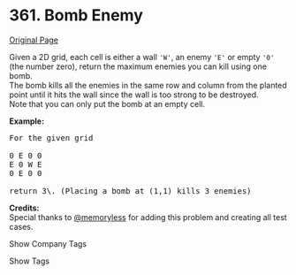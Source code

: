 # 361. Bomb Enemy

[Original Page](https://leetcode.com/problems/bomb-enemy/)

Given a 2D grid, each cell is either a wall `'W'`, an enemy `'E'` or empty `'0'` (the number zero), return the maximum enemies you can kill using one bomb.  
The bomb kills all the enemies in the same row and column from the planted point until it hits the wall since the wall is too strong to be destroyed.  
Note that you can only put the bomb at an empty cell.

**Example:**  

<pre>For the given grid

0 E 0 0
E 0 W E
0 E 0 0

return 3\. (Placing a bomb at (1,1) kills 3 enemies)
</pre>

**Credits:**  
Special thanks to [@memoryless](https://discuss.leetcode.com/user/memoryless) for adding this problem and creating all test cases.

<div>

<div id="company_tags" class="btn btn-xs btn-warning">Show Company Tags</div>

<span class="hidebutton" style="display: none;">[Google](/company/google/)</span></div>

<div>

<div id="tags" class="btn btn-xs btn-warning">Show Tags</div>

<span class="hidebutton" style="display: none;">[Dynamic Programming](/tag/dynamic-programming/)</span></div>